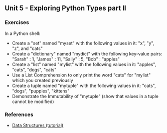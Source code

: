 Unit 5 - Exploring Python Types part II
---

### **Exercises**

In a Python shell:

* Create a "set" named "myset" with the following values in it: "x", "y", "z", and "cats"
* Create a "dictionary" named "mydict" with the following key-value pairs: "Sarah" : 1, "James" : 11, "Sally" : 5, "Bob" : "apples"
* Create a "list" named "mylist" with the following values in it: "apples", "cats", "dogs", "cats"
* Use a List Comprehension to only print the word "cats" for "mylist" which you created previously
* Create a tuple named "mytuple" with the following values in it: "cats", "dogs", "puppies", "kittens"
* Demonstrate the Immutability of "mytuple" (show that values in a tuple cannot be modified)

### References

* [Data Structures (tutorial)](https://docs.python.org/3.5/tutorial/datastructures.html)

